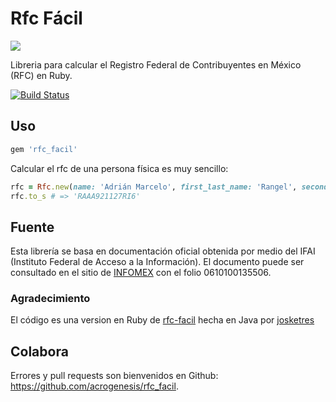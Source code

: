 # Rfc Fácil
![](https://github.com/acrogenesis/rfc_facil/raw/master/logo.png)

Libreria para calcular el Registro Federal de Contribuyentes en México (RFC) en Ruby.

[![Build Status](https://travis-ci.org/acrogenesis/rfc_facil.svg?branch=master)](https://travis-ci.org/acrogenesis/rfc_facil)

## Uso

```ruby
gem 'rfc_facil'
```
Calcular el rfc de una persona física es muy sencillo:
```ruby
rfc = Rfc.new(name: 'Adrián Marcelo', first_last_name: 'Rangel', second_last_name: 'Araujo', day: 27, month: 11, year: 1992)
rfc.to_s # => 'RAAA921127RI6'
```

## Fuente
Esta librería se basa en documentación oficial obtenida por medio del IFAI (Instituto Federal de Acceso a la Información). El documento puede ser consultado en el sitio de [INFOMEX](https://www.infomex.org.mx/gobiernofederal/moduloPublico/moduloPublico.action) con el folio 0610100135506.

### Agradecimiento
El código es una version en Ruby de [rfc-facil](https://github.com/josketres/rfc-facil) hecha en Java por [josketres](https://github.com/josketres)

## Colabora
Errores y pull requests son bienvenidos en Github: https://github.com/acrogenesis/rfc_facil.
